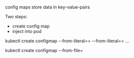 config maps store data in key-value-pairs

Two steps:
- create config map
- inject into pod

kubectl create configmap <config-name> --from-literal=<key>=<value> --from-literal=<key2>=<value2> ...

kubectl create configmap <config-name> --from-file=<path-to-file>


